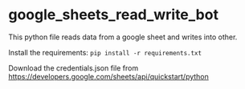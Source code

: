 # google_sheets_read_write_bot

This python file reads data from a google sheet and writes into other.

Install the requirements: ```pip install -r requirements.txt```

Download the credentials.json file from https://developers.google.com/sheets/api/quickstart/python
